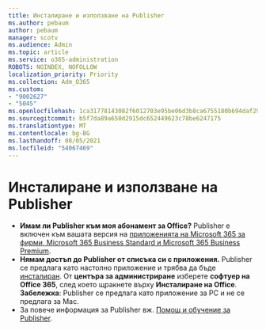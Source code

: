 ```yaml
---
title: Инсталиране и използване на Publisher
ms.author: pebaum
author: pebaum
manager: scotv
ms.audience: Admin
ms.topic: article
ms.service: o365-administration
ROBOTS: NOINDEX, NOFOLLOW
localization_priority: Priority
ms.collection: Adm_O365
ms.custom:
- "9002627"
- "5045"
ms.openlocfilehash: 1ca31778143082f6012703e95be06d3b8ca6755180b694daf29f7fda0c64532f
ms.sourcegitcommit: b5f7da89a650d2915dc652449623c78be6247175
ms.translationtype: MT
ms.contentlocale: bg-BG
ms.lasthandoff: 08/05/2021
ms.locfileid: "54067469"
---
```

# <a name="install-and-use-publisher"></a>Инсталиране и използване на Publisher

- **Имам ли Publisher към моя абонамент за Office?** Publisher е включен към вашата версия на [приложенията на Microsoft 365 за фирми, Microsoft 365 Business Standard и Microsoft 365 Business Premium](https://products.office.com/compare-all-microsoft-office-products?activetab=tab:primaryr2).
- **Нямам достъп до Publisher от списъка си с приложения.**  Publisher се предлага като настолно приложение и трябва да бъде [инсталиран](https://support.office.com/article/Install-Office-apps-from-Office-365-dcf2d841-dac7-455b-9a77-fc8f7ee92702). От **центъра за администриране** изберете **софтуер на Office 365**, след което щракнете върху **Инсталиране на Office**. **Забележка**: Publisher се предлага като приложение за PC и не се предлага за Mac.
- За повече информация за Publisher вж. [Помощ и обучение за Publisher](https://support.office.com/publisher).

